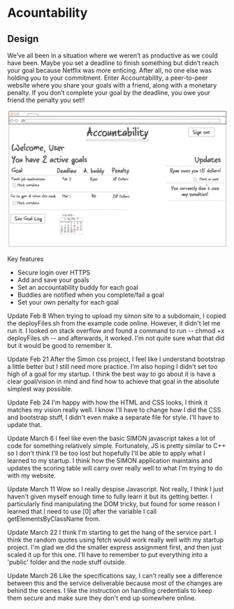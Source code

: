 # Acountability

## Design

We’ve all been in a situation where we weren’t as productive as we could have been. Maybe you set a deadline to finish something but didn’t reach your goal because Netflix was more enticing. After all, no one else was holding you to your commitment. Enter Accountability, a peer-to-peer website where you share your goals with a friend, along with a monetary penalty. If you don’t complete your goal by the deadline, you owe your friend the penalty you set!!


![Mock](ProjectSketch.png)

Key features

- Secure login over HTTPS
- Add and save your goals
- Set an accountability buddy for each goal
- Buddies are notified when you complete/fail a goal
- Set your own penalty for each goal

Update Feb 8
When trying to upload my simon site to a subdomain, I copied the deployFiles.sh from the example code online. However, it didn't let me run it. I looked on stack overflow and found a command to run -- chmod +x deployFiles.sh -- and afterwards, it worked. I'm not quite sure what that did but it would be good to remember it.

Update Feb 21
After the Simon css project, I feel like I understand bootstrap a little better but I still need more practice. I'm also hoping I didn't set too high of a goal for my startup. I think the best way to go about it is have a clear goal/vision in mind and find how to achieve that goal in the absolute simplest way possible.

Update Feb 24
I'm happy with how the HTML and CSS looks, I think it matches my vision really well. I know I'll have to change how I did the CSS and bootstrap stuff, I didn't even make a separate file for style. I'll have to update that.

Update March 6
I feel like even the basic SIMON javascript takes a lot of code for something relatively simple. Fortunately, JS is pretty similar to C++ so I don't think I'll be too lost but hopefully I'll be able to apply what I learned to my startup. I think how the SIMON application maintains and updates the scoring table will carry over really well to what I'm trying to do with my website.

Update March 11
Wow so I really despise Javascript. Not really, I think I just haven't given myself enough time to fully learn it but its getting better. I particularly find manipulating the DOM tricky, but found for some reason I learned that I need to use [0] after the variable I call getElementsByClassName from. 

Update March 22
I think I'm starting to get the hang of the service part. I think the random quotes using fetch would work really well with my startup project. I'm glad we did the smaller express assignment first, and then just scaled it up for this one. I'll have to remember to put everything into a 'public' folder and the node stuff outside.

Update March 26
Like the specifications say, I can't really see a difference between this and the service deliverable because most of the changes are behind the scenes. I like the instruction on handling credentials to keep them secure and make sure they don't end up somewhere online.
